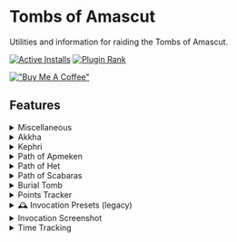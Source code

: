 # Tombs of Amascut

Utilities and information for raiding the Tombs of Amascut.


[![Active Installs](http://img.shields.io/endpoint?url=https://api.runelite.net/pluginhub/shields/installs/plugin/tombs-of-amascut)](https://runelite.net/plugin-hub/show/tombs-of-amascut)
[![Plugin Rank](http://img.shields.io/endpoint?url=https://api.runelite.net/pluginhub/shields/rank/plugin/tombs-of-amascut)](https://runelite.net/plugin-hub/show/tombs-of-amascut)

[!["Buy Me A Coffee"](https://www.buymeacoffee.com/assets/img/custom_images/orange_img.png)](https://www.buymeacoffee.com/LlemonDuck)

## Features

<details>
<summary>Miscellaneous</summary>

### 🚀 Quick Proceed
Swaps all left-click "Enter", "Pass", etc. options
to be left-click "Quick-Enter", "Quick-Pass", etc.

This behaviour may not be desired for large groups at the Crondis (tree watering) puzzle.
For this case, you can choose the "Not Crondis" option, which will only disable quick-pass
for the Crondis puzzle's entrance.

### 🚀 HP Orbs

Allows removing the team member HP orbs altogether,
or replacing them with linear health bars.

### 🚀 Show Updates

Displays an update panel with a changelog upon entering the ToA lobby
after major plugin updates.

![Update Notifier Preview](docs/update-notifier.png)

### 🚀 Salts Cooldown

Prevents wasting smelling salts by adding a cooldown to the Crush option.

### 🚀 Deposit Pot Filter

Prevents accidental item deposits by restricting depositable items to a configurable filter list.

![Deposit Pot Filter Preview](docs/deposit-pot-filter.png)

</details>

<details>
<summary>Akkha</summary>

### 🚀 Shadows Hp Overlay

Displays the current health of Akkha's shadows.
Font style and size can be controlled by the matching options.

</details>

<details>
<summary>Kephri</summary>

### 🚀 Swarmer

Displays wave numbers on scarab swarms in the kephri room as they spawn.
The side panel will show logs of previous raid's leaked swarms.
Font color, style and size can be controlled by the matching options.

![Swarmer Example](docs/kephri/swarms.png "Swarmer Example")

</details>

<details>
<summary>Path of Apmeken</summary>

### 🕰️ Apmeken Wave Helper (legacy)

This feature displays a static list of wave spawns on the side panel.
It is included as a legacy option from prior to Jagex allowing more immersive plugins
within the Tombs of Amascut.

### 🚀 Baboon Outline

Highlights each baboon type within the Path of Apmeken as its own colour.
The highlight style and colour for each baboon can be controlled by the matching options.
To disable a specific type of baboon highlighting, set its opacity to 0.
Baboon thralls are not highlighted by default.

### 🚀 Volatile Baboon Radius

Highlights the explosion area around each Volatile Baboon.
The colour can be controlled by the matching option.

</details>

<details>
<summary>Path of Het</summary>

### 🚀 Beam Timer

Displays a timer on the Caster statue indicating when the light beam will be cast.
Clicking on Het's seal the tick prior to the beam being cast 
(when the indicator is green) will enable you to get an extra hit on the seal. 
In solos, this can be used for a consistent "1-down".

![Beam Timer Example](docs/het/beam-timer.gif)

### 🚀 Mirror Puzzle Solver

Displays solutions for the mirror puzzle by showing
which breakable walls need to be broken,
where to place movable mirrors,
and which dirty mirrors require cleaning.
Place mirrors on the marked tiles with the reflective face 
aligned with the filled-in portion of the red triangle.

![Mirror Solve Example](docs/het/mirror-solve.gif)

### 🚀 Deposit-pickaxe Swap

While holding a pickaxe, swaps the left-click option to "Deposit-pickaxe"
on the statue in the mirror puzzle room.

![](docs/het/deposit-pickaxe.gif)

### 🚀 Pickaxe Reminders

Prevent Room Exit and Prevent Raid Start remove the left-click options
to leave the Path of Het or begin a raid, respectively, 
until you have deposited your pickaxe into the holder statue.
To override, use the right-click menu on the entryway.

A visual warning can also be enabled for each with the matching option.

![Pickaxe Reminder](docs/het/pickaxe-reminder.png)

</details>

<details>
<summary>Path of Scabaras</summary>

### 🚀 Puzzle Helpers

#### Addition Puzzle

Highlights a path through the tiles that will add up to the target number.

![](docs/scabaras/addition.gif)

#### Lights

Shows the tiles that need to be flipped to solve the puzzle.

![](docs/scabaras/lights.gif)

#### Obelisks

Highlights the correct obelisk pattern as it is discovered by the player.

![](docs/scabaras/obelisks.gif)

#### Sequence

Shows the tile sequence after the pattern is shown.

![](docs/scabaras/sequence.gif)

#### Matching

Highlights each tile image a unique colour after it has been flipped once.

![](docs/scabaras/matching.gif)
</details>

<details>
<summary>Burial Tomb</summary>

### 🚀 Bank-all Single Click

Allows banking all loot with a single left-click on the bank option,
instead of requiring a submenu selection.

### 🚀 Purple Chest Audio

This will play a `.wav` audio file from your local machine whenever 
the Tombs of Amascut Sarcophagus is opened (the purple chest).
Volume can be controlled by the matching option.

#### Setup
1. Open your `.runelite/tombs-of-amascut` folder
    * On Windows, `C:\Users\<pcname>\.runelite\tombs-of-amascut` or `%USERPROFILE%\.runelite\tombs-of-amascut`
    * On macOS and Linux, `~/.runelite/tombs-of-amascut`
2. Add your sound file
    * The file should be named `toa-chest.wav` and only `.wav` files are supported.
    * The entirety of the file will be played, it is recommended to limit this file to 30 seconds.

### 🚀 Recolour Options

Allows recolouring the sarcophagus' flames based on whether there was 
no unique reward,  a unique reward for you, or a unique reward for another player.

### 🚀 Detect Cursed Phalanx

Prevents opening any raid loot chests while carrying or wielding a cursed phalanx,
or corresponding ornamented Osmumten's fang, on raid levels 500 or above.
This is to allow collecting duplicates, which otherwise will not appear in the loot.

### 🚀 Track Purple Dry Count

Shows a count after opening the loot chest of how many raids since seeing your last
unique drop. Team member unique drops are included, and reset the counter.

</details>

<details>
<summary>Points Tracker</summary>

### 🚀 Points Tracker

Tracks an estimate of the raid points earned, 
which directly controls both unique and common loot.
The on-screen overlay can be enabled and configured using the matching options.

### 🚀 Points Total Message

Displays the raid point totals in chat after leaving the burial tomb,
similar to the Chambers of Xeric message.

### 🚀 Send to External Plugins

Allows other locally installed plugins to receive points data at the end of raids.
As of writing, the only plugin which consumes this data is Raid Data Tracker.

</details>

<details>
<summary> 🕰️ Invocation Presets (legacy)</summary>

This feature predates the implementation of vanilla invocation presets.
Right-click the in-game "Presets" button to save or load presets.
Since the plugin cannot interact with the UI on your behalf, 
it instead displays which invocations need to be toggled.

Use shift+right-click to delete presets.

</details>

<details>
<summary>Invocation Screenshot</summary>

Adds a button to the ToA Invocations Interface that will 
copy all of your invocations as a picture to your system clipboard.
This image will also include the rewards section if it's enabled 
and the button is selected within the in-game interface.

Whether to use the currently-installed resource pack
(from the Resource Packs plugin)
can be toggled using the matching option.

![Screenshot Button](docs/invocations/screenshot-button.png)

![Example Invocations Screenshot](docs/invocations/screenshot-example.png)
</details>

<details>
<summary>Time Tracking</summary>

### 🚀 Target Time in Timer

Adds the selected target time invocation to the vanilla timer overlay.

### 🚀 Splits

Shows per-room or per-path timer splits as an overlay,
or as a chat message at the end of the raid.

</details>
